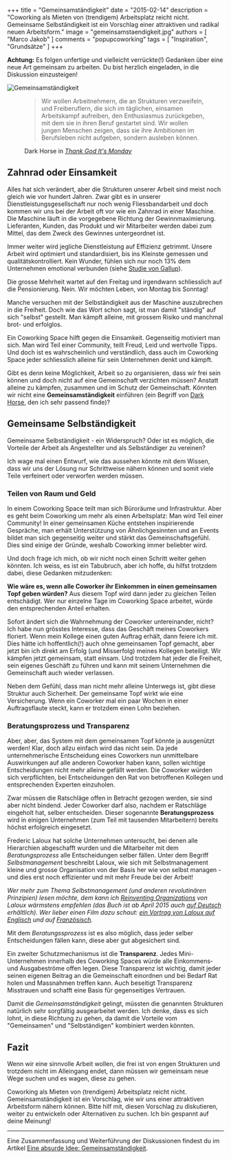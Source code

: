 +++
title = "Gemeinsamständigkeit"
date = "2015-02-14"
description = "Coworking als Mieten von (trendigem) Arbeitsplatz reicht nicht. Gemeinsame Selbständigkeit ist ein Vorschlag einer attraktiven und radikal neuen Arbeitsform."
image = "gemeinsamstaendigkeit.jpg"
authors = [ "Marco Jakob" ]
comments = "popupcoworking"
tags = [ "Inspiration", "Grundsätze" ]
+++

<div class="alert alert-info">
  <strong>Achtung:</strong> Es folgen unfertige und vielleicht verrückte(!) Gedanken über eine neue Art gemeinsam zu arbeiten. Du bist herzlich eingeladen, in die Diskussion einzusteigen!
</div>

![Gemeinsamständigkeit](gemeinsamstaendigkeit-slim.jpg)

<figure>
  <blockquote class="blockquote">
    Wir wollen Arbeitnehmern, die an Strukturen verzweifeln, und Freiberuflern, die sich im täglichen, 
    einsamen Arbeitskampf aufreiben, den Enthusiasmus zurückgeben, mit dem sie in ihren Beruf gestartet sind. 
    Wir wollen jungen Menschen zeigen, dass sie ihre Ambitionen im Berufsleben nicht aufgeben, sondern ausleben können.
  </blockquote>
  <figcaption class="blockquote-footer">
    Dark Horse in <cite><a href="http://ullstein.de/thankgoditsmonday/">Thank God It's Monday</a></cite>
  </figcaption>
</figure>

## Zahnrad oder Einsamkeit

Alles hat sich verändert, aber die Strukturen unserer Arbeit sind meist noch gleich wie vor hundert Jahren. Zwar gibt es in unserer Dienstleistungsgesellschaft nur noch wenig Fliessbandarbeit und doch kommen wir uns bei der Arbeit oft vor wie ein Zahnrad in einer Maschine. Die Maschine läuft in die vorgegebene Richtung der Gewinnmaximierung. Lieferanten, Kunden, das Produkt und wir Mitarbeiter werden dabei zum Mittel, das dem Zweck des Gewinnes untergeordnet ist.

Immer weiter wird jegliche Dienstleistung auf Effizienz getrimmt. Unsere Arbeit wird optimiert und standardisiert, bis ins Kleinste gemessen und qualitätskontrolliert. Kein Wunder, fühlen sich nur noch 13% dem Unternehmen emotional verbunden (siehe [Studie von Gallup](http://www.gallup.com/poll/165269/worldwide-employees-engaged-work.aspx)).

Die grosse Mehrheit wartet auf den Freitag und irgendwann schliesslich auf die Pensionierung. Nein. Wir möchten Leben, von Montag bis Sonntag!

Manche versuchen mit der Selbständigkeit aus der Maschine auszubrechen in die Freiheit. Doch wie das Wort schon sagt, ist man damit "ständig" auf sich "selbst" gestellt. Man kämpft alleine, mit grossem Risiko und manchmal brot- und erfolglos.

Ein Coworking Space hilft gegen die Einsamkeit. Gegenseitig motiviert man sich. Man wird Teil einer Community, teilt Freud, Leid und wertvolle Tipps. Und doch ist es wahrscheinlich und verständlich, dass auch im Coworking Space jeder schliesslich alleine für sein Unternehmen denkt und kämpft.

Gibt es denn keine Möglichkeit, Arbeit so zu organisieren, dass wir frei sein können und doch nicht auf eine Gemeinschaft verzichten müssen? Anstatt alleine zu kämpfen, zusammen und im Schutz der Gemeinschaft. Könnten wir nicht eine **Gemeinsamständigkeit** einführen (ein Begriff von [Dark Horse](http://www.thedarkhorse.de/), den ich sehr passend finde)?


## Gemeinsame Selbständigkeit

Gemeinsame Selbständigkeit - ein Widerspruch? Oder ist es möglich, die Vorteile der Arbeit als Angestellter und als Selbständiger zu vereinen?

Ich wage mal einen Entwurf, wie das aussehen könnte mit dem Wissen, dass wir uns der Lösung nur Schrittweise nähern können und somit viele Teile verfeinert oder verworfen werden müssen.


### Teilen von Raum und Geld

In einem Coworking Space teilt man sich Büroräume und Infrastruktur. Aber es geht beim Coworking um mehr als einen Arbeitsplatz: Man wird Teil einer Community! In einer gemeinsamen Küche entstehen inspirierende Gespräche, man erhält Unterstützung von Ähnlichgesinnten und an Events bildet man sich gegenseitig weiter und stärkt das Gemeinschaftsgefühl. Dies sind einige der Gründe, weshalb Coworking immer beliebter wird.

Und doch frage ich mich, ob wir nicht noch einen Schritt weiter gehen könnten. Ich weiss, es ist ein Tabubruch, aber ich hoffe, du hilfst trotzdem dabei, diese Gedanken mitzudenken:

**Wie wäre es, wenn alle Coworker ihr Einkommen in einen gemeinsamen Topf geben würden?** Aus diesem Topf wird dann jeder zu gleichen Teilen entschädigt. Wer nur einzelne Tage im Coworking Space arbeitet, würde den entsprechenden Anteil erhalten.

Sofort ändert sich die Wahrnehmung der Coworker untereinander, nicht? Ich habe nun grösstes Interesse, dass das Geschäft meines Coworkers floriert. Wenn mein Kollege einen guten Auftrag erhält, dann feiere ich mit. Dies hätte ich hoffentlich(!) auch ohne gemeinsamen Topf gemacht, aber jetzt bin ich direkt am Erfolg (und Misserfolg) meines Kollegen beteiligt. Wir kämpfen jetzt gemeinsam, statt einsam. Und trotzdem hat jeder die Freiheit, sein eigenes Geschäft zu führen und kann mit seinem Unternehmen die Gemeinschaft auch wieder verlassen.

Neben dem Gefühl, dass man nicht mehr alleine Unterwegs ist, gibt diese Struktur auch Sicherheit. Der gemeinsame Topf wirkt wie eine Versicherung. Wenn ein Coworker mal ein paar Wochen in einer Auftragsflaute steckt, kann er trotzdem einen Lohn beziehen.


### Beratungsprozess und Transparenz

Aber, aber, das System mit dem gemeinsamen Topf könnte ja ausgenützt werden! Klar, doch allzu einfach wird das nicht sein. Da jede unternehmerische Entscheidung eines Coworkers nun unmittelbare Auswirkungen auf alle anderen Coworker haben kann, sollen wichtige Entscheidungen nicht mehr alleine gefällt werden. Die Coworker würden sich verpflichten, bei Entscheidungen den Rat von betroffenen Kollegen und entsprechenden Experten einzuholen.

Zwar müssen die Ratschläge offen in Betracht gezogen werden, sie sind aber nicht bindend. Jeder Coworker darf also, nachdem er Ratschläge eingeholt hat, selber entscheiden. Dieser sogenannte **Beratungsprozess** wird in einigen Unternehmen (zum Teil mit tausenden Mitarbeitern) bereits höchst erfolgreich eingesetzt.

Frederic Laloux hat solche Unternehmen untersucht, bei denen alle Hierarchien abgeschafft wurden und die Mitarbeiter mit dem *Beratungsprozess* alle Entscheidungen selber fällen. Unter dem Begriff *Selbstmanagement* beschreibt Laloux, wie sich mit Selbstmanagement kleine und grosse Organisation von der Basis her wie von selbst managen - und dies erst noch effizienter und mit mehr Freude bei der Arbeit!

*Wer mehr zum Thema Selbstmanagement (und anderen revolutinären Prinzipien) lesen möchte, dem kann ich [Reinventing Organizations](http://www.reinventingorganizations.com/) von Laloux wärmstens empfehlen (das Buch ist ab April 2015 auch [auf Deutsch](http://www.amazon.de/Reinventing-Organizations-ganzheitlicher-sinnerf%C3%BCllender-wachstumsorientierter/dp/3800649136/) erhältlich). Wer lieber einen Film dazu schaut: [ein Vortrag von Laloux auf Englisch](https://www.youtube.com/watch?v=gcS04BI2sbk) und auf [Französisch](https://www.youtube.com/watch?v=NZKqPoQiaDE).*

Mit dem *Beratungssprozess* ist es also möglich, dass jeder selber Entscheidungen fällen kann, diese aber gut abgesichert sind.

Ein zweiter Schutzmechanismus ist die **Transparenz**. Jedes Mini-Unternehmen innerhalb des Coworking Spaces würde alle Einkommens- und Ausgabeströme offen legen. Diese Transparenz ist wichtig, damit jeder seinen eigenen Beitrag an die Gemeinschaft einordnen und bei Bedarf Rat holen und Massnahmen treffen kann. Auch beseitigt Transparenz Misstrauen und schafft eine Basis für gegenseitiges Vertrauen.

Damit die *Gemeinsamständigkeit* gelingt, müssten die genannten Strukturen natürlich sehr sorgfältig ausgearbeitet werden. Ich denke, dass es sich lohnt, in diese Richtung zu gehen, da damit die Vorteile vom "Gemeinsamen" und "Selbständigen" kombiniert werden könnten.


## Fazit

Wenn wir eine sinnvolle Arbeit wollen, die frei ist von engen Strukturen und trotzdem nicht im Alleingang endet, dann müssen wir gemeinsam neue Wege suchen und es wagen, diese zu gehen.

Coworking als Mieten von (trendigem) Arbeitsplatz reicht nicht. Gemeinsamständigkeit ist ein Vorschlag, wie wir uns einer attraktiven Arbeitsform nähern können. Bitte hilf mit, diesen Vorschlag zu diskutieren, weiter zu entwickeln oder Alternativen zu suchen. Ich bin gespannt auf deine Meinung!

***

<div class="alert alert-warning">
  <p>Eine Zusammenfassung und Weiterführung der Diskussionen findest du im Artikel <a href="/blog/absurde-idee-gemeinsamstaendigkeit/">Eine absurde Idee: Gemeinsamständigkeit</a>.</p>
</div>
